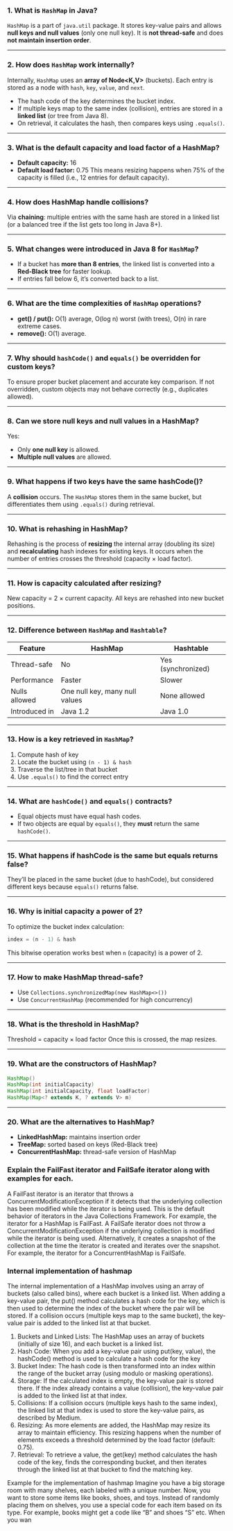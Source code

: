 ### 1. **What is `HashMap` in Java?**

`HashMap` is a part of `java.util` package. It stores key-value pairs and allows **null keys and null values** (only one null key). It is **not thread-safe** and does **not maintain insertion order**.

---

### 2. **How does `HashMap` work internally?**

Internally, `HashMap` uses an **array of Node\<K,V>** (buckets). Each entry is stored as a node with `hash`, `key`, `value`, and `next`.

* The hash code of the key determines the bucket index.
* If multiple keys map to the same index (collision), entries are stored in a **linked list** (or tree from Java 8).
* On retrieval, it calculates the hash, then compares keys using `.equals()`.

---

### 3. **What is the default capacity and load factor of a HashMap?**

* **Default capacity:** 16
* **Default load factor:** 0.75
  This means resizing happens when 75% of the capacity is filled (i.e., 12 entries for default capacity).

---

### 4. **How does HashMap handle collisions?**

Via **chaining**: multiple entries with the same hash are stored in a linked list (or a balanced tree if the list gets too long in Java 8+).

---

### 5. **What changes were introduced in Java 8 for `HashMap`?**

* If a bucket has **more than 8 entries**, the linked list is converted into a **Red-Black tree** for faster lookup.
* If entries fall below 6, it’s converted back to a list.

---

### 6. **What are the time complexities of `HashMap` operations?**

* **get() / put():** O(1) average, O(log n) worst (with trees), O(n) in rare extreme cases.
* **remove():** O(1) average.

---

### 7. **Why should `hashCode()` and `equals()` be overridden for custom keys?**

To ensure proper bucket placement and accurate key comparison. If not overridden, custom objects may not behave correctly (e.g., duplicates allowed).

---

### 8. **Can we store null keys and null values in a HashMap?**

Yes:

* Only **one null key** is allowed.
* **Multiple null values** are allowed.

---

### 9. **What happens if two keys have the same hashCode()?**

A **collision** occurs. The `HashMap` stores them in the same bucket, but differentiates them using `.equals()` during retrieval.

---

### 10. **What is rehashing in HashMap?**

Rehashing is the process of **resizing** the internal array (doubling its size) and **recalculating** hash indexes for existing keys. It occurs when the number of entries crosses the threshold (capacity × load factor).

---

### 11. **How is capacity calculated after resizing?**

New capacity = 2 × current capacity. All keys are rehashed into new bucket positions.

---

### 12. **Difference between `HashMap` and `Hashtable`?**

| Feature       | HashMap                        | Hashtable          |
| ------------- | ------------------------------ | ------------------ |
| Thread-safe   | No                             | Yes (synchronized) |
| Performance   | Faster                         | Slower             |
| Nulls allowed | One null key, many null values | None allowed       |
| Introduced in | Java 1.2                       | Java 1.0           |

---

### 13. **How is a key retrieved in `HashMap`?**

1. Compute hash of key
2. Locate the bucket using `(n - 1) & hash`
3. Traverse the list/tree in that bucket
4. Use `.equals()` to find the correct entry

---

### 14. **What are `hashCode()` and `equals()` contracts?**

* Equal objects must have equal hash codes.
* If two objects are equal by `equals()`, they **must** return the same `hashCode()`.

---

### 15. **What happens if hashCode is the same but equals returns false?**

They’ll be placed in the same bucket (due to hashCode), but considered different keys because `equals()` returns false.

---

### 16. **Why is initial capacity a power of 2?**

To optimize the bucket index calculation:

```java
index = (n - 1) & hash
```

This bitwise operation works best when `n` (capacity) is a power of 2.

---

### 17. **How to make HashMap thread-safe?**

* Use `Collections.synchronizedMap(new HashMap<>())`
* Use `ConcurrentHashMap` (recommended for high concurrency)

---

### 18. **What is the threshold in HashMap?**

Threshold = capacity × load factor
Once this is crossed, the map resizes.

---

### 19. **What are the constructors of HashMap?**

```java
HashMap()
HashMap(int initialCapacity)
HashMap(int initialCapacity, float loadFactor)
HashMap(Map<? extends K, ? extends V> m)
```

---

### 20. **What are the alternatives to HashMap?**

* **LinkedHashMap:** maintains insertion order
* **TreeMap:** sorted based on keys (Red-Black tree)
* **ConcurrentHashMap:** thread-safe version of HashMap

### Explain the FailFast iterator and FailSafe iterator along with examples for each.

A FailFast iterator is an iterator that throws a ConcurrentModificationException if it detects that the underlying collection has been modified while the iterator is being used. This is the default behavior of iterators in the Java Collections Framework. For example, the iterator for a HashMap is FailFast.
A FailSafe iterator does not throw a ConcurrentModificationException if the underlying collection is modified while the iterator is being used. Alternatively, it creates a snapshot of the collection at the time the iterator is created and iterates over the snapshot. For example, the iterator for a ConcurrentHashMap is FailSafe.


### Internal implementation of hashmap
The internal implementation of a HashMap involves using an array of buckets (also called bins), where each bucket is a linked list. When adding a key-value pair, the put() method calculates a hash code for the key, which is then used to determine the index of the bucket where the pair will be stored. If a collision occurs (multiple keys map to the same bucket), the key-value pair is added to the linked list at that bucket.

1. Buckets and Linked Lists: The HashMap uses an array of buckets (initially of size 16), and each bucket is a linked list.
2. Hash Code: When you add a key-value pair using put(key, value), the hashCode() method is used to calculate a hash code for the key
3. Bucket Index: The hash code is then transformed into an index within the range of the bucket array (using modulo or masking operations).
4. Storage: If the calculated index is empty, the key-value pair is stored there. If the index already contains a value (collision), the key-value pair is added to the linked list at that index.
5. Collisions: If a collision occurs (multiple keys hash to the same index), the linked list at that index is used to store the key-value pairs, as described by Medium.
6. Resizing: As more elements are added, the HashMap may resize its array to maintain efficiency. This resizing happens when the number of elements exceeds a threshold determined by the load factor (default: 0.75).
7. Retrieval: To retrieve a value, the get(key) method calculates the hash code of the key, finds the corresponding bucket, and then iterates through the linked list at that bucket to find the matching key.

Example for the implementation of hashmap
Imagine you have a big storage room with many shelves, each labeled with a unique number. Now, you want to store some items like books, shoes, and toys. Instead of randomly placing them on shelves, you use a special code for each item based on its type. For example, books might get a code like “B” and shoes “S” etc.
When you wan